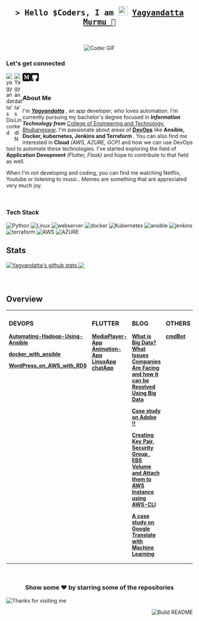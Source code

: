 <!-- Intro  -->
<h2 align="center">
        <samp>&gt; Hello $Coders, I am <img src="https://github.com/TheDudeThatCode/TheDudeThatCode/blob/master/Assets/Hi.gif" width="25px" height="25px">
                <b><a target="_blank" href="https://www.linkedin.com/in/yagyandatta-murmu/">Yagyandatta Murmu </a>🧑</b>
        </samp>
</h2>
</br>

<!--Header-->

<p align="center">
  <img src="https://media.giphy.com/media/SWoSkN6DxTszqIKEqv/giphy.gif" alt="Coder GIF" width="500">
</p>

<!--social media-->
### **Let's get connected**


<a href="https://discord.gg/VvWzGtWE5k">
  <img align="left" alt="yagyandatta's Discord" width="22px" src="https://raw.githubusercontent.com/peterthehan/peterthehan/master/assets/discord.svg" />
</a>
<a href="https://www.linkedin.com/in/yagyandatta-murmu/">
  <img align="left" alt="Yagyandatta's LinkedIN" width="22px" src="https://raw.githubusercontent.com/peterthehan/peterthehan/master/assets/linkedin.svg" />
</a>
<a href="https://yagyandattamurmu.medium.com/">
  <img align="left" alt="Yagyandatta's Medium" width="22px" src="https://raw.githubusercontent.com/edent/SuperTinyIcons/1609a90daa755d4e9ca3797d09afcfbed245a305/images/svg/medium.svg" />
</a>
<a href="https://github.com/yagyandatta/yagyandatta/">
  <img align="left" alt="Yagyandatta's Github" width="22px" src="https://github.com/edent/SuperTinyIcons/blob/master/images/png/github.png?raw=true" />
</a>

</br></br>

<!--About Me-->

### **About Me**

I'm [***Yagyandatta***](https://www.linkedin.com/in/yagyandatta-murmu/) , an app  developer, who loves automation. I'm currently pursuing my bachelor's degree focused in ***Information Technology from*** [College of Engineering and Technology, Bhubaneswar](https://www.cet.edu.in/). I'm passionate about areas of [<b>DevOps</b>](https://en.wikipedia.org/wiki/DevOps) like <b>Ansible, Docker, kubernetes, Jenkins and Terraform </b>. You can also find me interested in  **Cloud** _(AWS, AZURE, GCP)_ and how we can use DevOps tool to automate these technologies. I've started exploring the field of **Application Devopment** _(Flutter, Flask)_ and hope to contribute to that field as well.

When I'm not developing and coding, you can find me watching Netflix, Youtube or listening to music.. Memes are something that are appreciated very much joy.

<br />

<!--technical skill-->

### **Tech Stack**

![Python](https://img.shields.io/badge/Python-grey?&style=for-the-badge&logo=python&logoColor=green)
![Linux](https://img.shields.io/badge/Linux-white?&style=for-the-badge&logo=linux&logoColor=black)
![webserver](https://img.shields.io/badge/webservers-black?&style=for-the-badge&logo=apache&logoColor=red)
![docker](https://img.shields.io/badge/docker-green?&style=for-the-badge&logo=docker&logoColor=blue)
![Kubernetes](https://img.shields.io/badge/Kubernetes-yellow?&style=for-the-badge&logo=kubernetes&logoColor=blue)
![ansible](https://img.shields.io/badge/Ansible-white?&style=for-the-badge&logo=Ansible&logoColor=black)
![jenkins](https://img.shields.io/badge/jenkins-black?&style=for-the-badge&logo=jenkins&logoColor=white)
![terraform](https://img.shields.io/badge/Terraform-white?&style=for-the-badge&logo=terraform&logoColor=blue)
![AWS](https://img.shields.io/badge/aws-black?&style=for-the-badge&logo=amazon&logoColor=orange)
![AZURE](https://img.shields.io/badge/Azure-blue?&style=for-the-badge&logo=microsoftazure&logoColor=white)

## Stats

<a href="https://github.com/hackcoderr/github-readme-stats">
  <img align="center" src="https://github-readme-stats.anuraghazra1.vercel.app/api?username=yagyandatta&show_icons=true&include_all_commits=true&theme=radical" alt="Yagyandatta's github stats" />
</a>
<a href="https://github.com/yagyandatta/github-readme-stats">

  <img align="center" src="https://github-readme-stats.anuraghazra1.vercel.app/api/top-langs/?username=yagyandatta&layout=compact&theme=radical" />
</a>

###

<br />

<!--My Learning-->

## Overview

<b>
<table><tr><td valign="top" width="33%">

### DEVOPS
<!-- recent_releases starts -->

[Automating-Hadoop-Using-Ansible](https://github.com/yagyandatta/Automating-Hadoop-Using-Ansible)

[docker_with_ansible](https://github.com/yagyandatta/docker_with_ansible)

[WordPress_on_AWS_with_RDS](https://github.com/yagyandatta/WordPress_on_AWS_with_RDS)

</td><td valign="top" width="25%">

### FLUTTER
<!-- recent_releases starts -->
 [MediaPlayer-App](https://github.com/yagyandatta/MediaPlayer-App)
 [Animation-App](https://github.com/yagyandatta/Animation-App)
 [LinuxApp](https://github.com/yagyandatta/LinuxApp)
 [chatApp](https://github.com/yagyandatta/chatApp)

</td><td valign="top" width="30%">

### BLOG
<!-- blog starts -->
[What is Big Data? What Issues Companies Are Facing and how it can be Resolved Using Big Data](https://yagyandattamurmu.medium.com/what-is-big-data-what-issues-companies-are-facing-and-how-it-can-be-resolved-using-big-data-76b3447d85a1)

[Case study on Adobe !!](https://yagyandattamurmu.medium.com/case-study-on-adobe-a4c84ac325dd)

[Creating Key Pair, Security Group , EBS Volume and Attach them to AWS Instance using AWS-CLI](https://yagyandattamurmu.medium.com/creating-key-pair-security-group-ebs-volume-and-attach-them-to-aws-instance-using-aws-cli-8cd8472672e9)

[A case study on Google Translate with Machine Learning](https://yagyandattamurmu.medium.com/a-case-study-on-google-translate-with-machine-learning-d6e2e0a8a47c)

</td><td valign="top" width="50%">

### OTHERS

<!-- tils starts -->

[cmdBot](https://github.com/yagyandatta/cmdBot)

</td></tr></table> </b>

<br />

<div align="center">

### Show some ❤️ by starring some of the repositories

</div>

<img height="120" alt="Thanks for visiting me" width="100%" src="https://raw.githubusercontent.com/BrunnerLivio/brunnerlivio/master/images/marquee.svg" />

<a href="https://github.com/yagyandatta"><img src="https://github.com/simonw/simonw/workflows/Build%20README/badge.svg" align="right" alt="Build README">

[GitHub]: https://github.com/yagyandatta
[instagram]: https://instagram.com/unos_0923
[linkedin]: https://www.linkedin.com/in/yagyandatta-murmu/
[medium]: https://yagyandatta.medium.com/
[gmail]: mailto:yagyandattamurmu@gmail.com
[visualstudio]: https://visualstudio.microsoft.com/
[git]: https://git-scm.com/
[terminal]: https://en.wikipedia.org/wiki/Bash_(Unix_shell)
